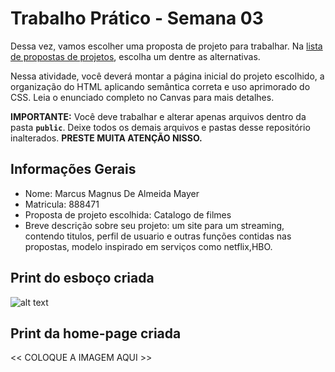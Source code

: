 # Trabalho Prático - Semana 03

Dessa vez, vamos escolher uma proposta de projeto para trabalhar. Na [lista de propostas de projetos](propostas-projetos.md), escolha um dentre as alternativas.

Nessa atividade, você deverá montar a página inicial do projeto escolhido, a organização do HTML aplicando semântica correta e uso aprimorado do CSS. Leia o enunciado completo no Canvas para mais detalhes.

**IMPORTANTE:** Você deve trabalhar e alterar apenas arquivos dentro da pasta **`public`**. Deixe todos os demais arquivos e pastas desse repositório inalterados. **PRESTE MUITA ATENÇÃO NISSO.**

## Informações Gerais

- Nome: Marcus Magnus De Almeida Mayer
- Matricula: 888471
- Proposta de projeto escolhida: Catalogo de filmes
- Breve descrição sobre seu projeto: um site para um streaming, contendo titulos, perfil de usuario e outras funções contidas nas propostas, modelo inspirado em serviços como netflix,HBO.
 

## Print do esboço criada

![alt text](public/images/ESBOÇO-EXCALIDRAW.png)


## Print da home-page criada

<<  COLOQUE A IMAGEM AQUI >>
